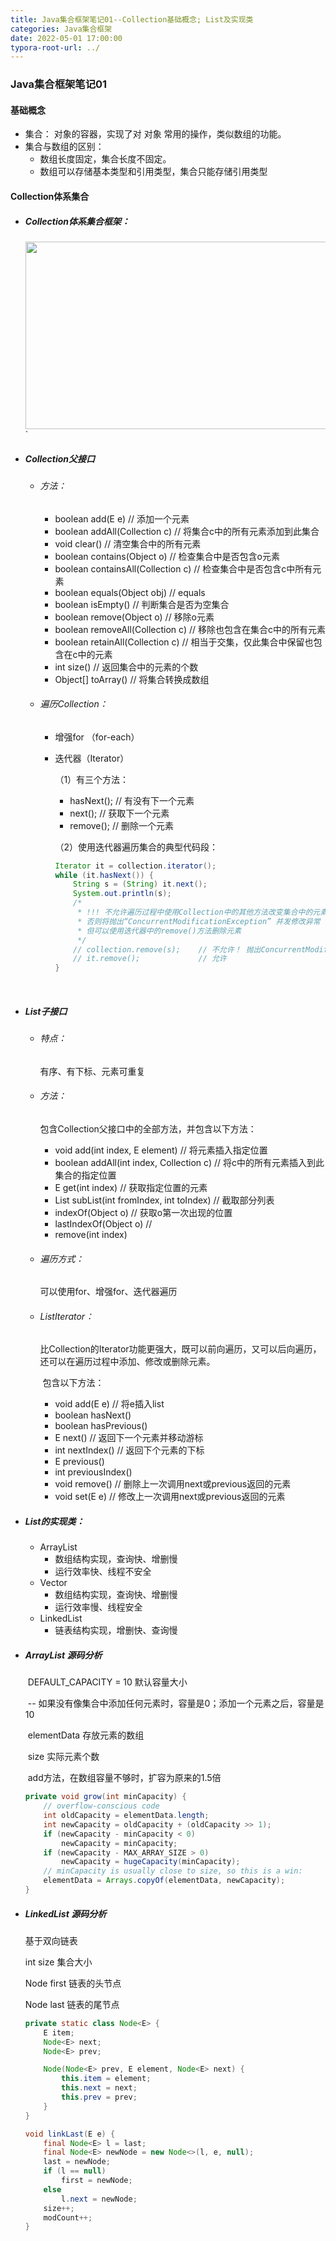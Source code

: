 ```yaml
---
title: Java集合框架笔记01--Collection基础概念; List及实现类
categories: Java集合框架
date: 2022-05-01 17:00:00
typora-root-url: ../
---
```


### Java集合框架笔记01

#### 基础概念

- 集合： 对象的容器，实现了对 对象 常用的操作，类似数组的功能。
- 集合与数组的区别：
  - 数组长度固定，集合长度不固定。
  - 数组可以存储基本类型和引用类型，集合只能存储引用类型

#### Collection体系集合

- ##### Collection体系集合框架：

  <img src="/images/JavaCollectionNotes/01_Collection.png" width="600px" height="300px" style="center"/>`
  
  

- ##### Collection父接口

  - ###### 方法：

    - boolean add(E e)	// 添加一个元素
    - boolean addAll(Collection c)    // 将集合c中的所有元素添加到此集合
    - void clear()    // 清空集合中的所有元素
    - boolean contains(Object o)	// 检查集合中是否包含o元素
    - boolean containsAll(Collection c)	// 检查集合中是否包含c中所有元素
    - boolean equals(Object obj)	// equals
    - boolean isEmpty()	// 判断集合是否为空集合
    - boolean remove(Object o)	// 移除o元素
    - boolean removeAll(Collection c)	// 移除也包含在集合c中的所有元素
    - boolean retainAll(Collection c)	// 相当于交集，仅此集合中保留也包含在c中的元素
    - int size()    // 返回集合中的元素的个数
    - Object[] toArray()    // 将集合转换成数组

  - ###### 遍历Collection：

    - 增强for （for-each）

    - 迭代器（Iterator）

      （1）有三个方法：

      - hasNext();  // 有没有下一个元素
      - next();    // 获取下一个元素
      - remove();     // 删除一个元素

      （2）使用迭代器遍历集合的典型代码段：

      ```java
      Iterator it = collection.iterator();
      while (it.hasNext()) {
          String s = (String) it.next();
          System.out.println(s);
          /*
           * !!! 不允许遍历过程中使用Collection中的其他方法改变集合中的元素 !!!
           * 否则将抛出“ConcurrentModificationException” 并发修改异常
           * 但可以使用迭代器中的remove()方法删除元素
           */
          // collection.remove(s);    // 不允许！ 抛出ConcurrentModificationException异常
          // it.remove();             // 允许
      }
      ```

      ​    
  
- ##### List子接口

  - ###### 特点：

    有序、有下标、元素可重复

  - ###### 方法：

    包含Collection父接口中的全部方法，并包含以下方法：

    - void add(int index, E element)     // 将元素插入指定位置
    - boolean addAll(int index, Collection c)     // 将c中的所有元素插入到此集合的指定位置
    - E get(int index)    // 获取指定位置的元素
    - List subList(int fromIndex, int toIndex)    // 截取部分列表
    - indexOf(Object o)    // 获取o第一次出现的位置
    - lastIndexOf(Object o)    // 
    - remove(int index)

  - ###### 遍历方式：

      可以使用for、增强for、迭代器遍历

  - ###### ListIterator：

      比Collection的Iterator功能更强大，既可以前向遍历，又可以后向遍历，还可以在遍历过程中添加、修改或删除元素。

    ​	包含以下方法：
    
    - void	add(E e)    // 将e插入list
    - boolean	hasNext()    
    - boolean	hasPrevious()
    - E	next()    // 返回下一个元素并移动游标
    - int	nextIndex()    // 返回下个元素的下标
    - E	previous()
    - int	previousIndex()
    - void	remove()    // 删除上一次调用next或previous返回的元素
    - void	set(E e)    // 修改上一次调用next或previous返回的元素

- ##### List的实现类：

  - ArrayList
    - 数组结构实现，查询快、增删慢
    - 运行效率快、线程不安全
  - Vector
    - 数组结构实现，查询快、增删慢
    - 运行效率慢、线程安全
  - LinkedList
    - 链表结构实现，增删快、查询慢

- ##### ArrayList 源码分析

  ​	DEFAULT_CAPACITY = 10	默认容量大小

  ​				-- 如果没有像集合中添加任何元素时，容量是0；添加一个元素之后，容量是10

  ​	elementData	存放元素的数组

  ​	size	实际元素个数

  ​    add方法，在数组容量不够时，扩容为原来的1.5倍

  ```java
  private void grow(int minCapacity) {
      // overflow-conscious code
      int oldCapacity = elementData.length;
      int newCapacity = oldCapacity + (oldCapacity >> 1);
      if (newCapacity - minCapacity < 0)
          newCapacity = minCapacity;
      if (newCapacity - MAX_ARRAY_SIZE > 0)
          newCapacity = hugeCapacity(minCapacity);
      // minCapacity is usually close to size, so this is a win:
      elementData = Arrays.copyOf(elementData, newCapacity);
  }
  ```

- ##### LinkedList 源码分析

   基于双向链表

  int size 集合大小

  Node first 链表的头节点

  Node last  链表的尾节点

  ```java
  private static class Node<E> {
      E item;
      Node<E> next;
      Node<E> prev;
  
      Node(Node<E> prev, E element, Node<E> next) {
          this.item = element;
          this.next = next;
          this.prev = prev;
      }
  }
  ```

  ```java
  void linkLast(E e) {
      final Node<E> l = last;
      final Node<E> newNode = new Node<>(l, e, null);
      last = newNode;
      if (l == null)
          first = newNode;
      else
          l.next = newNode;
      size++;
      modCount++;
  }
  ```

  ​	

